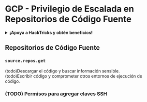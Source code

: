 # GCP - Privilegio de Escalada en Repositorios de Código Fuente

<details>

<summary><strong>¡Apoya a HackTricks y obtén beneficios!</strong></summary>

* Si quieres ver a tu **empresa anunciada en HackTricks** o si quieres acceder a la **última versión de PEASS o descargar HackTricks en PDF**, ¡consulta los [**PLANES DE SUSCRIPCIÓN**](https://github.com/sponsors/carlospolop)!
* Obtén el [**oficial PEASS & HackTricks swag**](https://peass.creator-spring.com)
* Descubre [**The PEASS Family**](https://opensea.io/collection/the-peass-family), nuestra colección de [**NFTs**](https://opensea.io/collection/the-peass-family) exclusivos.
* **Únete al** 💬 [**grupo de Discord**](https://discord.gg/hRep4RUj7f) o al [**grupo de telegram**](https://t.me/peass) o **sígueme** en **Twitter** 🐦 [**@carlospolopm**](https://twitter.com/carlospolopm).
* **Comparte tus trucos de hacking enviando PRs a los repositorios de github de** [**HackTricks**](https://github.com/carlospolop/hacktricks) y [**HackTricks Cloud**](https://github.com/carlospolop/hacktricks-cloud).

</details>

## Repositorios de Código Fuente

### `source.repos.get`

(todo)Descargar el código y buscar información sensible.\
(todo)Escribir código y comprometer otros entornos de ejecución de código.

### (TODO) Permisos para agregar claves SSH